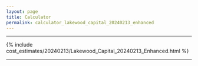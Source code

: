 ```yaml
---
layout: page
title: Calculator
permalink: calculator_lakewood_capital_20240213_enhanced
---
```


___

{% include cost_estimates/20240213/Lakewood_Capital_20240213_Enhanced.html %}

___

